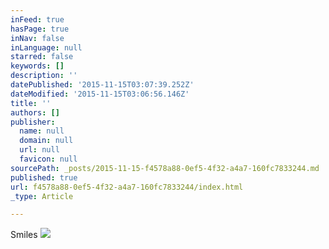 ```yaml
---
inFeed: true
hasPage: true
inNav: false
inLanguage: null
starred: false
keywords: []
description: ''
datePublished: '2015-11-15T03:07:39.252Z'
dateModified: '2015-11-15T03:06:56.146Z'
title: ''
authors: []
publisher:
  name: null
  domain: null
  url: null
  favicon: null
sourcePath: _posts/2015-11-15-f4578a88-0ef5-4f32-a4a7-160fc7833244.md
published: true
url: f4578a88-0ef5-4f32-a4a7-160fc7833244/index.html
_type: Article

---
```

Smiles
![](https://the-grid-user-content.s3-us-west-2.amazonaws.com/f825c22d-fbac-4382-acb2-5e9874724f84.JPG)